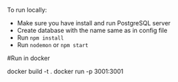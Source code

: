 To run locally:

* Make sure you have install and run PostgreSQL server
* Create database with the name same as in config file
* Run `npm install`
* Run `nodemon` or `npm start`

#Run in docker

docker build -t <image-tag> .
docker run -p 3001:3001 <image-tag>
